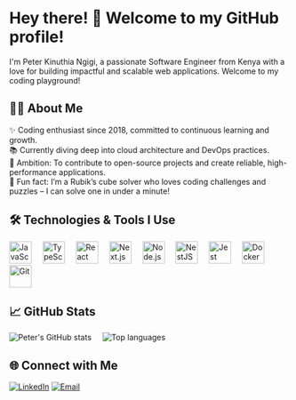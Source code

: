 <h1 align="left">Hey there! 👋 Welcome to my GitHub profile!</h1>

<p align="left">I'm Peter Kinuthia Ngigi, a passionate Software Engineer from Kenya with a love for building impactful and scalable web applications. Welcome to my coding playground!</p>



<h2 align="left">👨‍💻 About Me</h2>

<p align="left">
✨ Coding enthusiast since 2018, committed to continuous learning and growth.<br>
📚 Currently diving deep into cloud architecture and DevOps practices.<br>
🎯 Ambition: To contribute to open-source projects and create reliable, high-performance applications.<br>
🎲 Fun fact: I’m a Rubik’s cube solver who loves coding challenges and puzzles – I can solve one in under a minute!
</p>



<h2 align="left">🛠️ Technologies & Tools I Use</h2>

<div align="left">
  <img src="https://cdn.jsdelivr.net/gh/devicons/devicon/icons/javascript/javascript-original.svg" height="40" alt="JavaScript" title="JavaScript" />
  <img width="12" />
  <img src="https://cdn.jsdelivr.net/gh/devicons/devicon/icons/typescript/typescript-original.svg" height="40" alt="TypeScript" title="TypeScript" />
  <img width="12" />
  <img src="https://cdn.jsdelivr.net/gh/devicons/devicon/icons/react/react-original.svg" height="40" alt="React" title="React" />
  <img width="12" />
  <img src="https://cdn.jsdelivr.net/gh/devicons/devicon/icons/nextjs/nextjs-original.svg" height="40" alt="Next.js" title="Next.js" />
  <img width="12" />
  <img src="https://cdn.jsdelivr.net/gh/devicons/devicon/icons/nodejs/nodejs-original.svg" height="40" alt="Node.js" title="Node.js" />
  <img width="12" />
  <img src="https://cdn.jsdelivr.net/gh/devicons/devicon/icons/nestjs/nestjs-original.svg" height="40" alt="NestJS" title="NestJS" />
  <img width="12" />
  <img src="https://cdn.jsdelivr.net/gh/devicons/devicon/icons/jest/jest-plain.svg" height="40" alt="Jest" title="Jest" />
  <img width="12" />
  <img src="https://cdn.jsdelivr.net/gh/devicons/devicon/icons/docker/docker-original.svg" height="40" alt="Docker" title="Docker" />
  <img width="12" />
  <img src="https://cdn.jsdelivr.net/gh/devicons/devicon/icons/git/git-original.svg" height="40" alt="Git" title="Git" />
</div>



<h2 align="left">📈 GitHub Stats</h2>

<p align="left">
  <img src="https://github-readme-stats.vercel.app/api?username=yourusername&show_icons=true&theme=radical" alt="Peter's GitHub stats" />
  <img width="12" />
  <img src="https://github-readme-stats.vercel.app/api/top-langs/?username=yourusername&layout=compact&theme=radical" alt="Top languages" />
</p>



<h2 align="left">🌐 Connect with Me</h2>

<p align="left">
  <a href="www.linkedin.com/in/peter-kinuthia-ngigi-9b2b83337" target="_blank"><img src="https://img.shields.io/badge/LinkedIn-%230077B5.svg?style=for-the-badge&logo=linkedin&logoColor=white" alt="LinkedIn"/></a>
  <a href="mailto:peterkinuthiangigi78@gmail.com"><img src="https://img.shields.io/badge/Email-D14836?style=for-the-badge&logo=gmail&logoColor=white" alt="Email"/></a>
</p>
